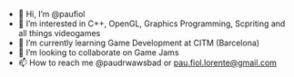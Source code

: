 - 👋 Hi, I’m @paufiol
- 👀 I’m interested in C++, OpenGL, Graphics Programming, Scpriting and all things videogames
- 🌱 I’m currently learning Game Development at CITM (Barcelona)
- 💞️ I’m looking to collaborate on Game Jams
- 📫 How to reach me @paudrwawsbad or pau.fiol.lorente@gmail.com

<!---
paufiol/paufiol is a ✨ special ✨ repository because its `README.md` (this file) appears on your GitHub profile.
You can click the Preview link to take a look at your changes.
--->
